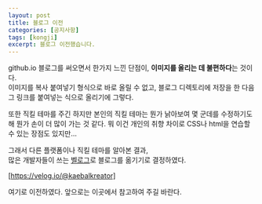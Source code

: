 ```yaml
---
layout: post
title: 블로그 이전
categories: [공지사항]
tags: [kongji]
excerpt: 블로그 이전했습니다.
---
```


github.io 블로그를 써오면서 한가지 느낀 단점이, **이미지를 올리는 데 불편하다**는 것이다.  
이미지를 복사 붙여넣기 형식으로 바로 올릴 수 없고, 블로그 디렉토리에 저장을 한 다음 그 링크를 붙여넣는 식으로 올리기에 그렇다.

또한 직킬 테마를 주긴 하지만 본인의 직킬 테마는 뭔가 낡아보여 몇 군데를 수정하기도 해 뭔가 손이 더 많이 가는 것 같다. 뭐 이건 개인의 취향 차이로 CSS나 html을 연습할 수 있는 장점도 있지만...

그래서 다른 플랫폼이나 직킬 테마를 알아본 결과,  
많은 개발자들이 쓰는 [벨로그](https://velog.io/)로 블로그를 옮기기로 결정하였다.

[https://velog.io/@kaebalkreator]

여기로 이전하였다. 앞으로는 이곳에서 참고하여 주길 바란다.